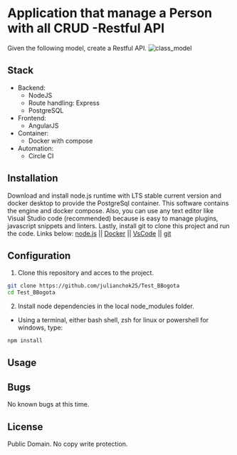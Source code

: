 # Application that manage a Person with all CRUD -Restful API

Given the following model, create a Restful API.
![class_model](https://i.imgur.com/VIFIuAz.jpg)

## Stack

- Backend:
  - NodeJS
  - Route handling: Express
  - PostgreSQL
- Frontend:
  - AngularJS
- Container:
  - Docker with compose
- Automation:
  - Circle CI

## Installation

Download and install node.js runtime with LTS stable current version and docker desktop to provide the PostgreSql container. This software contains the engine and docker compose. Also, you can use any text editor like Visual Studio code (recommended) because is easy to manage plugins, javascript snippets and linters. Lastly, install git to clone this project and run the code. Links below:
[node.js] || [Docker] || [VsCode] || [git]

## Configuration

1. Clone this repository and acces to the project.

```sh
git clone https://github.com/julianchok25/Test_BBogota
cd Test_BBogota
```

2. Install node dependencies in the local node_modules folder.

- Using a terminal, either bash shell, zsh for linux or powershell for windows, type:

```sh
npm install
```

## Usage

## Bugs

No known bugs at this time.

## License

Public Domain. No copy write protection.

[//]: # "These are reference links used in the body of this note"
[node.js]: https://nodejs.org/en/
[docker]: https://www.docker.com/products/docker-desktop
[vscode]: https://code.visualstudio.com/
[git]: https://git-scm.com/
